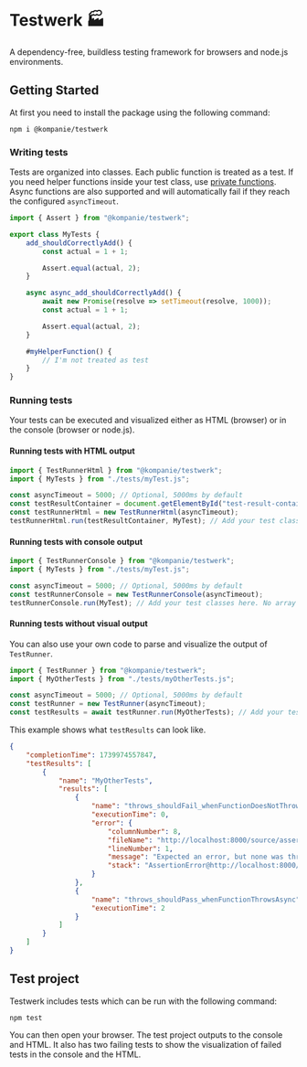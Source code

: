 # Testwerk 🏭

A dependency-free, buildless testing framework for browsers and node.js environments.

## Getting Started

At first you need to install the package using the following command:

```console
npm i @kompanie/testwerk
```

### Writing tests

Tests are organized into classes.
Each public function is treated as a test.
If you need helper functions inside your test class, use [private functions](https://developer.mozilla.org/en-US/docs/Web/JavaScript/Reference/Classes/Private_properties).
Async functions are also supported and will automatically fail if they reach the configured `asyncTimeout`.

```js
import { Assert } from "@kompanie/testwerk";

export class MyTests {
    add_shouldCorrectlyAdd() {
        const actual = 1 + 1;

        Assert.equal(actual, 2);
    }

    async async_add_shouldCorrectlyAdd() {
        await new Promise(resolve => setTimeout(resolve, 1000));
        const actual = 1 + 1;

        Assert.equal(actual, 2);
    }

    #myHelperFunction() {
        // I'm not treated as test
    }
}
```

### Running tests

Your tests can be executed and visualized either as HTML (browser) or in the console (browser or node.js).

#### Running tests with HTML output

```js
import { TestRunnerHtml } from "@kompanie/testwerk";
import { MyTests } from "./tests/myTest.js";

const asyncTimeout = 5000; // Optional, 5000ms by default
const testResultContainer = document.getElementById("test-result-container");
const testRunnerHtml = new TestRunnerHtml(asyncTimeout);
testRunnerHtml.run(testResultContainer, MyTest); // Add your test classes here. No array declaration needed.
```

#### Running tests with console output

```js
import { TestRunnerConsole } from "@kompanie/testwerk";
import { MyTests } from "./tests/myTest.js";

const asyncTimeout = 5000; // Optional, 5000ms by default
const testRunnerConsole = new TestRunnerConsole(asyncTimeout);
testRunnerConsole.run(MyTest); // Add your test classes here. No array declaration needed.
```

#### Running tests without visual output

You can also use your own code to parse and visualize the output of `TestRunner`.

```js
import { TestRunner } from "@kompanie/testwerk";
import { MyOtherTests } from "./tests/myOtherTests.js";

const asyncTimeout = 5000; // Optional, 5000ms by default
const testRunner = new TestRunner(asyncTimeout);
const testResults = await testRunner.run(MyOtherTests); // Add your test classes here. No array declaration needed.
```

This example shows what `testResults` can look like.

```json
{
    "completionTime": 1739974557847,
    "testResults": [
        {
            "name": "MyOtherTests",
            "results": [
                {
                    "name": "throws_shouldFail_whenFunctionDoesNotThrowAsync",
                    "executionTime": 0,
                    "error": {
                        "columnNumber": 8,
                        "fileName": "http://localhost:8000/source/assert.js",
            ​​​​​​            "lineNumber": 1,
                        "message": "Expected an error, but none was thrown",
                        "stack": "AssertionError@http://localhost:8000/source/assert.js:1:8..."
                    }
                },
                {
                    "name": "throws_shouldPass_whenFunctionThrowsAsync",
                    "executionTime": 2
                }
            ]
        }
    ]
}
```

## Test project

Testwerk includes tests which can be run with the following command:

```
npm test
```

You can then open your browser.
The test project outputs to the console and HTML.
It also has two failing tests to show the visualization of failed tests in the console and the HTML.